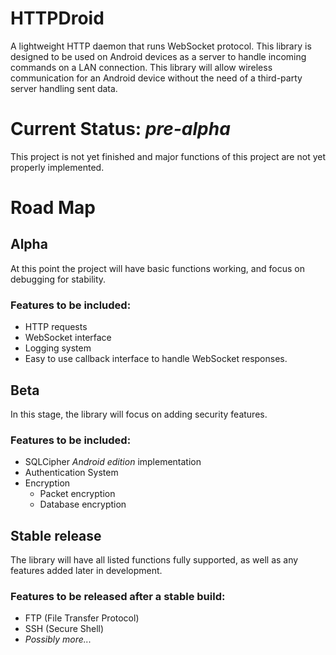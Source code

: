 # HTTPDroid
A lightweight HTTP daemon that runs WebSocket protocol. This library is designed to be used on Android devices as a server to handle incoming commands on a LAN connection. This library will allow wireless communication for an Android device without the need of a third-party server handling sent data.

# Current Status: *pre-alpha*
This project is not yet finished and major functions of this project are not yet properly implemented.

# Road Map
## Alpha
At this point the project will have basic functions working, and focus on debugging for stability.
### Features to be included:
* HTTP requests
* WebSocket interface
* Logging system
* Easy to use callback interface to handle WebSocket responses.
## Beta
In this stage, the library will focus on adding security features.
### Features to be included:
* SQLCipher *Android edition* implementation
* Authentication System
* Encryption
  * Packet encryption
  * Database encryption
## Stable release
The library will have all listed functions fully supported, as well as any features added later in development.
### Features to be released after a stable build:
* FTP (File Transfer Protocol)
* SSH (Secure Shell)
* *Possibly more...*
